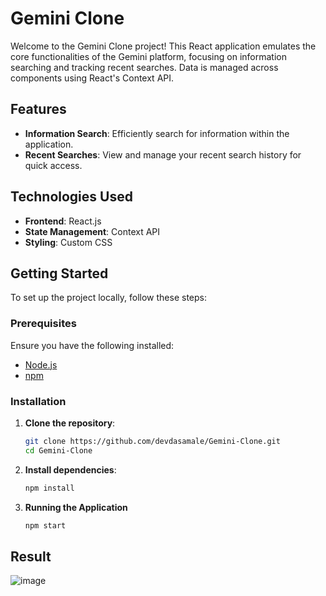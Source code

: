 # Gemini Clone

Welcome to the Gemini Clone project! This React application emulates the core functionalities of the Gemini platform, focusing on information searching and tracking recent searches. Data is managed across components using React's Context API.

## Features

- **Information Search**: Efficiently search for information within the application.
- **Recent Searches**: View and manage your recent search history for quick access.

## Technologies Used

- **Frontend**: React.js
- **State Management**: Context API
- **Styling**: Custom CSS

## Getting Started

To set up the project locally, follow these steps:

### Prerequisites

Ensure you have the following installed:

- [Node.js](https://nodejs.org/en/download/)
- [npm](https://www.npmjs.com/get-npm)

### Installation

1. **Clone the repository**:

   ```bash
   git clone https://github.com/devdasamale/Gemini-Clone.git
   cd Gemini-Clone
2. **Install dependencies**:

   ```bash
   npm install

3. **Running the Application**

   ```bash
   npm start

## Result

![image](https://github.com/user-attachments/assets/2f991a5a-d290-4de7-bf54-24817ba45158)
